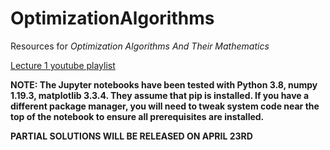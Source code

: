 # OptimizationAlgorithms
Resources for _Optimization Algorithms And Their Mathematics_

[Lecture 1 youtube playlist](https://www.youtube.com/playlist?list=PLbZhQRxUimh57G5JtnDA6p9-MYmbHMeP9)

**NOTE: The Jupyter notebooks have been tested with Python 3.8, numpy 1.19.3, matplotlib 3.3.4. They assume that pip is installed. If you have a different package manager, you will need to tweak system code near the top of the notebook to ensure all prerequisites are installed.**

**PARTIAL SOLUTIONS WILL BE RELEASED ON APRIL 23RD**
